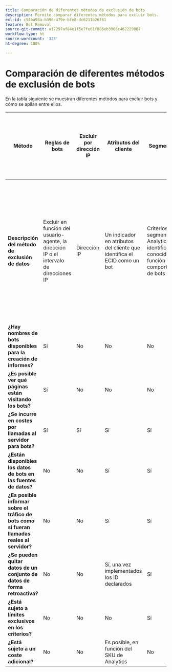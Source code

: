 ```yaml
---
title: Comparación de diferentes métodos de exclusión de bots
description: Permite comparar diferentes métodos para excluir bots.
exl-id: c54ba98a-b396-479e-bfe8-dc6211b26f61
feature: Bot Removal
source-git-commit: a17297af84e1f5e7fe61f886eb3906c462229087
workflow-type: ht
source-wordcount: '325'
ht-degree: 100%

---
```


# Comparación de diferentes métodos de exclusión de bots

En la tabla siguiente se muestran diferentes métodos para excluir bots y cómo se apilan entre ellos.

| Método | Reglas de bots | Excluir por dirección IP | Atributos del cliente | Segmentación | Puntuación de terceros + Segmentación | Suprimir la llamada al servidor para bots en tiempo de ejecución | Regla VISTA de DB personalizada |
| --- | --- | --- | --- | --- | --- | --- | --- |
| **Descripción del método de exclusión de datos** | Excluir en función del usuario-agente, la dirección IP o el intervalo de direcciones IP | Dirección IP | Un indicador en atributos del cliente que identifica el ECID como un bot | Criterios en un segmento de Analytics que identifica bots conocidos en función del comportamiento de bots | Un tercero, como [Perímetro X](https://www.perimeterx.com) o [Administrador de bots de Akamai](https://www.akamai.com/es/es/products/security/bot-manager.jsp), asigna a cada vista de página una puntuación sobre la probabilidad de que sea un bot. La puntuación se envía a Analytics y los segmentos se pueden utilizar para filtrar los datos en función de la puntuación. | La lógica del lado del cliente impide que la llamada al servidor de Analytics se ejecute para bots. | Una regla VISTA moverá el tráfico de bots que cumplan determinados criterios a un grupo de informes independiente. |
| **¿Hay nombres de bots disponibles para la creación de informes?** | Sí | No | No | No | No | No | Sí |
| **¿Es posible ver qué páginas están visitando los bots?** | Sí | No | No | No | Sí | No | Sí |
| **¿Se incurre en costes por llamadas al servidor para bots?** | Sí | Sí | Sí | Sí | Sí | No | Sí |
| **¿Están disponibles los datos de bots en las fuentes de datos?** | No | No | Sí | Sí | Sí | No | Sí |
| **¿Es posible informar sobre el tráfico de bots como si fueran llamadas reales al servidor?** | No | No | Sí | Sí | Sí | No | No |
| **¿Se pueden quitar datos de un conjunto de datos de forma retroactiva?** | No | No | Sí, una vez implementados los ID declarados | Sí | Sí, una vez implementadas las puntuaciones | No | No |
| **¿Está sujeto a límites exclusivos en los criterios?** | No | No | No | Sí | No | No | No |
| **¿Está sujeto a un coste adicional?** | No | No | Es posible, en función del SKU de Analytics | No | Sí | No | Sí, coste para implementar y mantener una regla VISTA |
